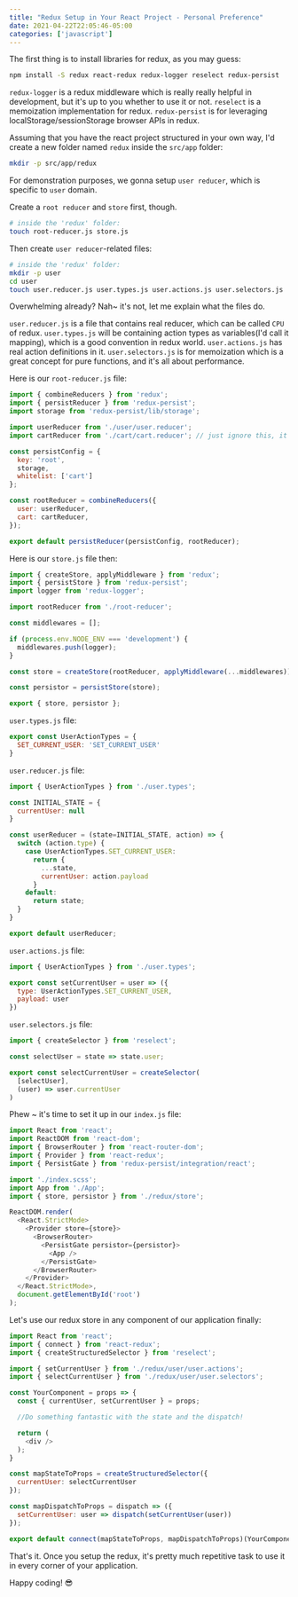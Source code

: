 ```yaml
---
title: "Redux Setup in Your React Project - Personal Preference"
date: 2021-04-22T22:05:46-05:00
categories: ['javascript']
---
```


The first thing is to install libraries for redux, as you may guess:

```bash
npm install -S redux react-redux redux-logger reselect redux-persist
```

`redux-logger` is a redux middleware which is really really helpful in development, but it's up to you whether to use it or not.
`reselect` is a memoization implementation for redux.
`redux-persist` is for leveraging localStorage/sessionStorage browser APIs in redux.

Assuming that you have the react project structured in your own way, I'd create a new folder named `redux` inside the `src/app` folder:

```bash
mkdir -p src/app/redux
```

For demonstration purposes, we gonna setup `user reducer`, which is specific to `user` domain.

Create a `root reducer` and `store` first, though.

```bash
# inside the 'redux' folder:
touch root-reducer.js store.js
```

Then create `user reducer`-related files:

```bash
# inside the 'redux' folder:
mkdir -p user
cd user
touch user.reducer.js user.types.js user.actions.js user.selectors.js
```

Overwhelming already? Nah~ it's not, let me explain what the files do.

`user.reducer.js` is a file that contains real reducer, which can be called `CPU` of redux.
`user.types.js` will be containing action types as variables(I'd call it mapping), which is a good convention in redux world.
`user.actions.js` has real action definitions in it.
`user.selectors.js` is for memoization which is a great concept for pure functions, and it's all about performance.

Here is our `root-reducer.js` file:

```javascript
import { combineReducers } from 'redux';
import { persistReducer } from 'redux-persist';
import storage from 'redux-persist/lib/storage';

import userReducer from './user/user.reducer';
import cartReducer from './cart/cart.reducer'; // just ignore this, it's only for demonstration of redux-persist setup

const persistConfig = {
  key: 'root',
  storage,
  whitelist: ['cart']
};

const rootReducer = combineReducers({
  user: userReducer,
  cart: cartReducer,
});

export default persistReducer(persistConfig, rootReducer);
```

Here is our `store.js` file then:

```javascript
import { createStore, applyMiddleware } from 'redux';
import { persistStore } from 'redux-persist';
import logger from 'redux-logger';

import rootReducer from './root-reducer';

const middlewares = [];

if (process.env.NODE_ENV === 'development') {
  middlewares.push(logger);
}

const store = createStore(rootReducer, applyMiddleware(...middlewares));

const persistor = persistStore(store);

export { store, persistor };
```

`user.types.js` file:

```javascript
export const UserActionTypes = {
  SET_CURRENT_USER: 'SET_CURRENT_USER'
}
```

`user.reducer.js` file:

```javascript
import { UserActionTypes } from './user.types';

const INITIAL_STATE = {
  currentUser: null
}

const userReducer = (state=INITIAL_STATE, action) => {
  switch (action.type) {
    case UserActionTypes.SET_CURRENT_USER:
      return {
        ...state,
        currentUser: action.payload
      }
    default:
      return state;
  }
}

export default userReducer;
```

`user.actions.js` file:

```javascript
import { UserActionTypes } from './user.types';

export const setCurrentUser = user => ({
  type: UserActionTypes.SET_CURRENT_USER,
  payload: user
})
```

`user.selectors.js` file:

```javascript
import { createSelector } from 'reselect';

const selectUser = state => state.user;

export const selectCurrentUser = createSelector(
  [selectUser],
  (user) => user.currentUser
)
```

Phew ~ it's time to set it up in our `index.js` file:

```javascript
import React from 'react';
import ReactDOM from 'react-dom';
import { BrowserRouter } from 'react-router-dom';
import { Provider } from 'react-redux';
import { PersistGate } from 'redux-persist/integration/react';

import './index.scss';
import App from './App';
import { store, persistor } from './redux/store';

ReactDOM.render(
  <React.StrictMode>
    <Provider store={store}>
      <BrowserRouter>
        <PersistGate persistor={persistor}>
          <App />
        </PersistGate>
      </BrowserRouter>
    </Provider>
  </React.StrictMode>,
  document.getElementById('root')
);
```

Let's use our redux store in any component of our application finally:

```javascript
import React from 'react';
import { connect } from 'react-redux';
import { createStructuredSelector } from 'reselect';

import { setCurrentUser } from './redux/user/user.actions';
import { selectCurrentUser } from './redux/user/user.selectors';

const YourComponent = props => {
  const { currentUser, setCurrentUser } = props;

  //Do something fantastic with the state and the dispatch!

  return (
    <div />
  );
}

const mapStateToProps = createStructuredSelector({
  currentUser: selectCurrentUser
});

const mapDispatchToProps = dispatch => ({
  setCurrentUser: user => dispatch(setCurrentUser(user))
});

export default connect(mapStateToProps, mapDispatchToProps)(YourComponent);
```

That's it. Once you setup the redux, it's pretty much repetitive task to use it in every corner of your application.

Happy coding! 😎
